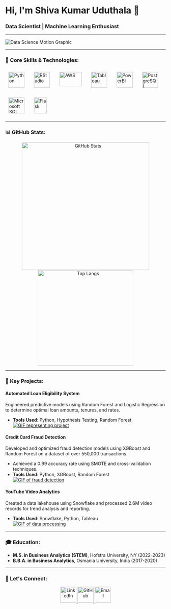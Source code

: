 # Hi, I'm Shiva Kumar Uduthala 👋
### Data Scientist | Machine Learning Enthusiast 

---

![Data Science Motion Graphic](https://media.giphy.com/media/3o7aD2saalBwwftBIY/giphy.gif)  <!-- Replace with a relevant header GIF -->

---

### 🧠 Core Skills & Technologies:
<p align="Left" style="display: flex; flex-wrap: wrap; gap: 10px;">
  <img src="https://img.icons8.com/color/48/000000/python--v1.png" alt="Python" width="50" height="50" style="margin: 10px;" />
  <img src="https://static-00.iconduck.com/assets.00/rstudio-icon-2048x2048-nt33yx0r.png" alt="RStudio" width="50" height="50" style="margin: 10px;" />
  <img src="https://hackfest.ca/images/partenaires/aws.png" alt="AWS" width="70" height="45" style="margin: 10px;" />
  <img src="https://img.icons8.com/color/48/000000/tableau-software.png" alt="Tableau" width="50" height="50" style="margin: 10px;" />
  <img src="https://www.pngmart.com/files/23/Power-Bi-Logo-PNG-File.png" alt="PowerBI" width="50" height="50" style="margin: 10px;" />
  <img src="https://th.bing.com/th/id/OIP.6pLWWA3aD7z2GozLFuDQKgHaHp?rs=1&pid=ImgDetMain" alt="PostgreSQL" width="50" height="50" style="margin: 10px;" />
  <img src="https://img.icons8.com/?size=512&id=laYYF3dV0Iew&format=png" alt="Microsoft SQL Server" width="50" height="50" style="margin: 10px;"/>
  <img src="https://flask.palletsprojects.com/en/3.0.x/_static/flask-vertical.png" alt="Flask" width="40" height="50" style="margin: 10px;"/>
</p>

---

### 📊 GitHub Stats:
<p align="center">
  <img src="https://github-readme-stats.vercel.app/api?username=shivakumar99&show_icons=true&theme=radical" alt="GitHub Stats" width="400px" />
  <img src="https://github-readme-stats.vercel.app/api/top-langs/?username=shivakumar99&layout=compact&theme=radical" alt="Top Langs" width="300px"/>
</p>

---


### 🌟 Key Projects:

#### **Automated Loan Eligibility System** 
Engineered predictive models using Random Forest and Logistic Regression to determine optimal loan amounts, tenures, and rates.
- **Tools Used**: Python, Hypothesis Testing, Random Forest  
[![GIF representing project](https://media.giphy.com/media/xT5LMHxhOfscxPfIfm/giphy.gif)](https://github.com/shivakumar99/loan-eligibility-system)

#### **Credit Card Fraud Detection** 
Developed and optimized fraud detection models using XGBoost and Random Forest on a dataset of over 550,000 transactions.
- Achieved a 0.99 accuracy rate using SMOTE and cross-validation techniques.
- **Tools Used**: Python, XGBoost, Random Forest  
[![GIF of fraud detection](https://media.giphy.com/media/3o7aCWMt7NIsZR8Hsc/giphy.gif)](https://github.com/shivakumar99/fraud-detection)

#### **YouTube Video Analytics** 
Created a data lakehouse using Snowflake and processed 2.6M video records for trend analysis and reporting.
- **Tools Used**: Snowflake, Python, Tableau  
[![GIF of data processing](https://media.giphy.com/media/3o7bu57lC8yq6vUeuI/giphy.gif)](https://github.com/shivakumar99/youtube-analytics)

---

### 🎓 Education:
- **M.S. in Business Analytics (STEM)**, Hofstra University, NY (2022-2023)  
- **B.B.A. in Business Analytics**, Osmania University, India (2017-2020)

---

### 🔗 Let's Connect:
<p align="center">
  <a href="https://www.linkedin.com/in/shivakumaruduthala/" target="_blank">
    <img src="https://img.icons8.com/color/48/000000/linkedin.png" alt="LinkedIn" width="50px"/>
  </a>
  <a href="https://github.com/shivakumar99" target="_blank">
    <img src="https://img.icons8.com/color/48/000000/github.png" alt="GitHub" width="50px"/>
  </a>
  <a href="mailto:uduthala.shivakumar20@gmail.com" target="_blank">
    <img src="https://img.icons8.com/color/48/000000/gmail-new.png" alt="Email" width="50px"/>
  </a>
</p>
